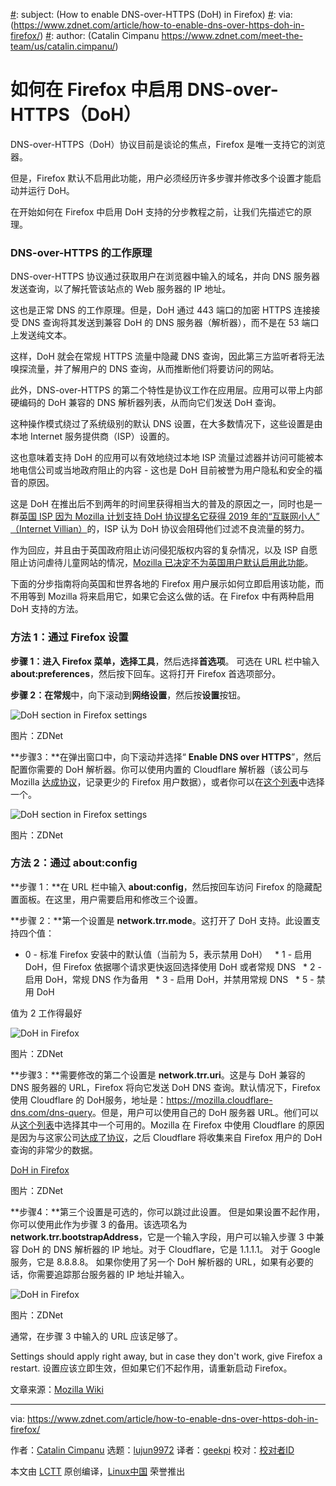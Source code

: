 [#]: collector: (lujun9972)
[#]: translator: (geekpi)
[#]: reviewer: ( )
[#]: publisher: ( )
[#]: url: ( )
[#]: subject: (How to enable DNS-over-HTTPS (DoH) in Firefox)
[#]: via: (https://www.zdnet.com/article/how-to-enable-dns-over-https-doh-in-firefox/)
[#]: author: (Catalin Cimpanu https://www.zdnet.com/meet-the-team/us/catalin.cimpanu/)

如何在 Firefox 中启用 DNS-over-HTTPS（DoH）
======

DNS-over-HTTPS（DoH）协议目前是谈论的焦点，Firefox 是唯一支持它的浏览器。

但是，Firefox 默认不启用此功能，用户必须经历许多步骤并修改多个设置才能启动并运行 DoH。

在开始如何在 Firefox 中启用 DoH 支持的分步教程之前，让我们先描述它的原理。

### DNS-over-HTTPS 的工作原理

DNS-over-HTTPS 协议通过获取用户在浏览器中输入的域名，并向 DNS 服务器发送查询，以了解托管该站点的 Web 服务器的 IP 地址。

这也是正常 DNS 的工作原理。但是，DoH 通过 443 端口的加密 HTTPS 连接接受 DNS 查询将其发送到兼容 DoH 的 DNS 服务器（解析器），而不是在 53 端口上发送纯文本。

这样，DoH 就会在常规 HTTPS 流量中隐藏 DNS 查询，因此第三方监听者将无法嗅探流量，并了解用户的 DNS 查询，从而推断他们将要访问的网站。

此外，DNS-over-HTTPS 的第二个特性是协议工作在应用层。应用可以带上内部硬编码的 DoH 兼容的 DNS 解析器列表，从而向它们发送 DoH 查询。

这种操作模式绕过了系统级别的默认 DNS 设置，在大多数情况下，这些设置是由本地 Internet 服务提供商（ISP）设置的。

这也意味着支持 DoH 的应用可以有效地绕过本地 ISP 流量过滤器并访问可能被本地电信公司或当地政府阻止的内容 - 这也是 DoH 目前被誉为用户隐私和安全的福音的原因。

这是 DoH 在推出后不到两年的时间里获得相当大的普及的原因之一，同时也是一群[英国 ISP 因为 Mozilla 计划支持 DoH 协议提名它获得 2019 年的“互联网小人” （Internet Villian）][1]的，ISP 认为 DoH 协议会阻碍他们过滤不良流量的努力。

作为回应，并且由于英国政府阻止访问侵犯版权内容的复杂情况，以及 ISP 自愿阻止访问虐待儿童网站的情况，[Mozilla 已决定不为英国用户默认启用此功能][2]。

下面的分步指南将向英国和世界各地的 Firefox 用户展示如何立即启用该功能，而不用等到 Mozilla 将来启用它，如果它会这么做的话。在 Firefox 中有两种启用 DoH 支持的方法。

### 方法 1：通过 Firefox 设置

**步骤 1：**进入 Firefox 菜单，选择**工具**，然后选择**首选项**。 可选在 URL 栏中输入 **about:preferences**，然后按下回车。这将打开 Firefox 首选项部分。

**步骤 2：**在**常规**中，向下滚动到**网络设置**，然后按**设置**按钮。

![DoH section in Firefox settings][3]

图片：ZDNet

**步骤3：**在弹出窗口中，向下滚动并选择“ **Enable DNS over HTTPS**”，然后配置你需要的 DoH 解析器。你可以使用内置的 Cloudflare 解析器（该公司与 Mozilla [达成协议][4]，记录更少的 Firefox 用户数据），或者你可以在[这个列表][4]中选择一个。

![DoH section in Firefox settings][6]

图片：ZDNet

### 方法 2：通过 about:config

**步骤 1：**在 URL 栏中输入 **about:config**，然后按回车访问 Firefox 的隐藏配置面板。在这里，用户需要启用和修改三个设置。

**步骤 2：**第一个设置是 **network.trr.mode**。这打开了 DoH 支持。此设置支持四个值：

  * 0  - 标准 Firefox 安装中的默认值（当前为 5，表示禁用 DoH）
  * 1  - 启用 DoH，但 Firefox 依据哪个请求更快返回选择使用 DoH 或者常规 DNS
  * 2  - 启用 DoH，常规 DNS 作为备用
  * 3  - 启用 DoH，并禁用常规 DNS
  * 5  - 禁用 DoH



值为 2 工作得最好

![DoH in Firefox][7]

图片：ZDNet

**步骤3：**需要修改的第二个设置是 **network.trr.uri**。这是与 DoH 兼容的 DNS 服务器的 URL，Firefox 将向它发送 DoH DNS 查询。默认情况下，Firefox 使用 Cloudflare 的 DoH服务，地址是：<https://mozilla.cloudflare-dns.com/dns-query>。但是，用户可以使用自己的 DoH 服务器 URL。他们可以从[这个列表][8]中选择其中一个可用的。Mozilla 在 Firefox 中使用 Cloudflare 的原因是因为与这家公司[达成了协议][4]，之后 Cloudflare 将收集来自 Firefox 用户的 DoH 查询的非常少的数据。

[DoH in Firefox][9]

图片：ZDNet

**步骤4：**第三个设置是可选的，你可以跳过此设置。 但是如果设置不起作用，你可以使用此作为步骤 3 的备用。该选项名为 **network.trr.bootstrapAddress**，它是一个输入字段，用户可以输入步骤 3 中兼容 DoH 的 DNS 解析器的 IP 地址。对于 Cloudflare，它是 1.1.1.1。 对于 Google 服务，它是 8.8.8.8。 如果你使用了另一个 DoH 解析器的 URL，如果有必要的话，你需要追踪那台服务器的 IP 地址并输入。

![DoH in Firefox][10]

图片：ZDNet

通常，在步骤 3 中输入的 URL 应该足够了。

Settings should apply right away, but in case they don't work, give Firefox a restart.
设置应该立即生效，但如果它们不起作用，请重新启动 Firefox。

文章来源：[Mozilla Wiki][11]


--------------------------------------------------------------------------------

via: https://www.zdnet.com/article/how-to-enable-dns-over-https-doh-in-firefox/

作者：[Catalin Cimpanu][a]
选题：[lujun9972][b]
译者：[geekpi](https://github.com/geekpi)
校对：[校对者ID](https://github.com/校对者ID)

本文由 [LCTT](https://github.com/LCTT/TranslateProject) 原创编译，[Linux中国](https://linux.cn/) 荣誉推出

[a]: https://www.zdnet.com/meet-the-team/us/catalin.cimpanu/
[b]: https://github.com/lujun9972
[1]: https://www.zdnet.com/article/uk-isp-group-names-mozilla-internet-villain-for-supporting-dns-over-https/
[2]: https://www.zdnet.com/article/mozilla-no-plans-to-enable-dns-over-https-by-default-in-the-uk/
[3]: https://zdnet1.cbsistatic.com/hub/i/2019/07/07/df30c7b0-3a20-4de7-8640-3dea6d249a49/121bd379b6232e1e2a97c35ea8c7764e/doh-settings-1.png
[4]: https://developers.cloudflare.com/1.1.1.1/commitment-to-privacy/privacy-policy/firefox/
[6]: https://zdnet3.cbsistatic.com/hub/i/2019/07/07/8608af28-2a28-4ff1-952b-9b6d2deb1ea6/b1fc322caaa2c955b1a2fb285daf0e42/doh-settings-2.png
[7]: https://zdnet1.cbsistatic.com/hub/i/2019/07/06/0232b3a7-82c6-4a6f-90c1-faf0c090254c/6db9b36509021c460fcc7fe825bb74c5/doh-1.png
[8]: https://github.com/curl/curl/wiki/DNS-over-HTTPS#publicly-available-servers
[9]: https://zdnet2.cbsistatic.com/hub/i/2019/07/06/4dd1d5c1-6fa7-4f5b-b7cd-b544748edfed/baa7a70ac084861d94a744a57a3147ad/doh-2.png
[10]: https://zdnet1.cbsistatic.com/hub/i/2019/07/06/8ec20a28-673c-4a17-8195-16579398e90a/538fe8420f9b24724aeb4a6c8d4f0f0f/doh-3.png
[11]: https://wiki.mozilla.org/Trusted_Recursive_Resolver
